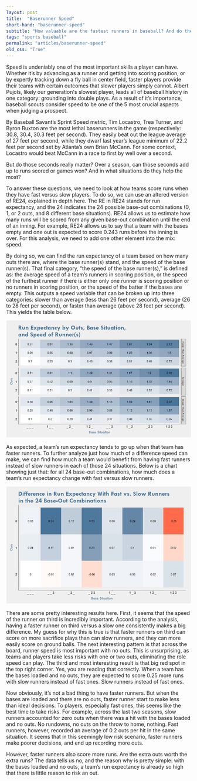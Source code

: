```yaml
---
layout: post
title:  "Baserunner Speed"
short-hand: "baserunner-speed"
subtitle: "How valuable are the fastest runners in baseball? And do they always make good choices?"
tags: "sports baseball"
permalink: "articles/baserunner-speed"
old_css: "True"
---
```

Speed is undeniably one of the most important skills a player can have. Whether it’s by advancing as a runner and getting into scoring position, or by expertly tracking down a fly ball in center field, faster players provide their teams with certain outcomes that slower players simply cannot. Albert Pujols, likely our generation's slowest player, leads all of baseball history in one category: grounding into double plays. As a result of it’s importance, baseball scouts consider speed to be one of the 5 most crucial aspects when judging a prospect.

By Baseball Savant’s Sprint Speed metric, Tim Locastro, Trea Turner, and Byron Buxton are the most lethal baserunners in the game (respectively: 30.8, 30.4, 30.3 feet per second). They easily beat out the league average of 27 feet per second, while they dwarf last year’s league minimum of 22.2 feet per second set by Atlanta’s own Brian McCann. For some context, Locastro would beat McCann in a race to first by well over a second.

But do those seconds really matter? Over a season, can those seconds add up to runs scored or games won? And in what situations do they help the most?

To answer these questions, we need to look at how teams score runs when they have fast versus slow players. To do so, we can use an altered version of RE24, explained in depth here. The RE in RE24 stands for run expectancy, and the 24 indicates the 24 possible base-out combinations (0, 1, or 2 outs, and 8 different base situations). RE24 allows us to estimate how many runs will be scored from any given base-out combination until the end of an inning. For example, RE24 allows us to say that a team with the bases empty and one out is expected to score 0.243 runs before the inning is over. For this analysis, we need to add one other element into the mix: speed.

By doing so, we can find the run expectancy of a team based on how many outs there are, where the base runner(s) stand, and the speed of the base runner(s). That final category, “the speed of the base runner(s),” is defined as: the average speed of a team’s runners in scoring position, or the speed of the furthest runner if there is either only one runner is scoring position or no runners in scoring position, or the speed of the batter if the bases are empty. This outputs a speed variable that can be broken up into three categories: slower than average (less than 26 feet per second), average (26 to 28 feet per second), or faster than average (above 28 feet per second). This yields the table below.

![Differences in run expectancy](/post-assets/baserunner-speed/RE96.jpeg)

As expected, a team’s run expectancy tends to go up when that team has faster runners. To further analyze just how much of a difference speed can make, we can find how much a team would benefit from having fast runners instead of slow runners in each of those 24 situations. Below is a chart showing just that: for all 24 base-out combinations, how much does a team’s run expectancy change with fast versus slow runners.

![Differences in run expectancy](/post-assets/baserunner-speed/Differences.jpeg)

There are some pretty interesting results here. First, it seems that the speed of the runner on third is incredibly important. According to the analysis, having a faster runner on third versus a slow one consistently makes a big difference. My guess for why this is true is that faster runners on third can score on more sacrifice plays than can slow runners, and they can more easily score on ground balls. The next interesting pattern is that across the board, runner speed is most important with no outs. This is unsurprising, as teams and players take less risks with one or two outs, eliminating the role speed can play. The third and most interesting result is that big red spot in the top right corner. Yes, you are reading that correctly. When a team has the bases loaded and no outs, they are expected to score 0.25 more runs with slow runners instead of fast ones. Slow runners instead of fast ones.

Now obviously, it’s not a bad thing to have faster runners. But when the bases are loaded and there are no outs, faster runner start to make less than ideal decisions. To players, especially fast ones, this seems like the best time to take risks. For example, across the last two seasons, slow runners accounted for zero outs when there was a hit with the bases loaded and no outs. No rundowns, no outs on the throw to home, nothing. Fast runners, however, recorded an average of 0.2 outs per hit in the same situation. It seems that in this seemingly low risk scenario, faster runners make poorer decisions, and end up recording more outs.

However, faster runners also score more runs. Are the extra outs worth the extra runs? The data tells us no, and the reason why is pretty simple: with the bases loaded and no outs, a team’s run expectancy is already so high that there is little reason to risk an out.